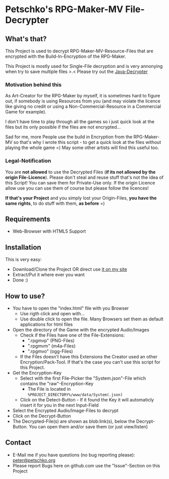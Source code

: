 # Petschko's RPG-Maker-MV File-Decrypter

## What's that?

This Project is used to decrypt RPG-Maker-MV-Resource-Files that are encrypted with the Build-In-Encryption of the RPG-Maker.

This Project is mostly used for Single-File decryption and is very annonying when try to save multiple files >.< Please try out the [Java-Decrypter](https://github.com/Petschko/Java-RPG-Maker-MV-Decrypter)

### Motivation behind this
As Art-Creator for the RPG-Maker by myself, it is sometimes hard to figure out, if somebody is using Resources from you (and may violate the licence like giving no credit or using a Non-Commercial-Resource in a Commercial Game for example).

I don't have time to play through all the games so i just quick look at the files but its only possible if the files are not encrypted...

Sad for me, more People use the build in Encryption from the RPG-Maker-MV so that's why I wrote this script - to get a quick look at the files without playing the whole game =) May some other artists will find this useful too.

### Legal-Notification
You are **not allowed** to use the Decrypted Files (**if its not allowed by the origin File-Licence**).
Please don't steal and reuse stuff that's not the idea of this Script!
You can save them for Private-Use only. If the origin Licence allow use you can use them of course but please follow the licences!

**If that's your Project** and you simply lost your Origin-Files, **you have the same rights**, to do stuff with them, **as before** =)

## Requirements
- Web-Browser with HTML5 Support

## Installation

This is very easy:

- Download/Clone the Project OR direct use [it on my site](http://petschko.org/tools/mv_decrypter/)
- Extract/Put it where ever you want
- Done :)

## How to use?

- You have to open the "index.html" file with you Browser
  - Use rigth click and open with...
  - Use double click to open the file. Many Browsers set them as default applications for html files
- Open the directory of the Game with the encrypted Audio/Images
  - Check if the Files have one of the File-Extensions:
    - ".rpgmvp" (PNG-Files)
    - ".rpgmvm" (m4a-Files)
    - ".rpgmvo" (ogg-Files)
  - If the Files doesn't have this Extensions the Creator used an other Encryption/Pack-Tool. If that's the case you can't use this script for this Project.
- Get the Encryption-Key
  - Select with the first File-Picker the "System.json"-File which contains the "raw"-Encryption-Key
    - The File is located in `%PROJECT_DIRECTORY%/www/data/System(.json)`
  - Click on the Detect-Button - If it found the Key it will automaticly insert it for you in the next Input-Field
- Select the Encrypted Audio/Image-Files to decrypt
- Click on the Decrypt-Button
- The Decrypted-File(s) are shown as blob:link(s), below the Decrypt-Button. You can open them and/or save them (or just view/listen)

## Contact

- E-Mail me if you have questions (no bug reporting please): peter@petschko.org
- Please report Bugs here on github.com use the "Issue"-Section on this Project
